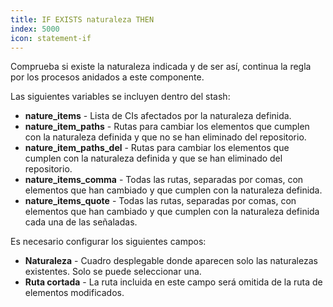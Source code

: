 ```yaml
---
title: IF EXISTS naturaleza THEN
index: 5000
icon: statement-if
---
```


Comprueba si existe la naturaleza indicada y de ser así, continua la regla por los procesos anidados a este componente.

Las siguientes variables se incluyen dentro del stash:

- **nature_items** - Lista de CIs afectados por la naturaleza definida.
- **nature_item_paths** - Rutas para cambiar los elementos que cumplen con la naturaleza definida y que no se han eliminado del repositorio.
- **nature_item_paths_del** - Rutas para cambiar los elementos que cumplen con la naturaleza definida y que se han eliminado del repositorio.
- **nature_items_comma** - Todas las rutas, separadas por comas, con elementos que han cambiado y que cumplen con la naturaleza definida.
- **nature_items_quote** - Todas las rutas, separadas por comas, con elementos que han cambiado y que cumplen con la naturaleza definida cada una de las señaladas.

Es necesario configurar los siguientes campos:

- **Naturaleza** - Cuadro desplegable donde aparecen solo las naturalezas existentes. Solo se puede seleccionar una.
- **Ruta cortada** - La ruta incluida en este campo será omitida de la ruta de elementos modificados.


